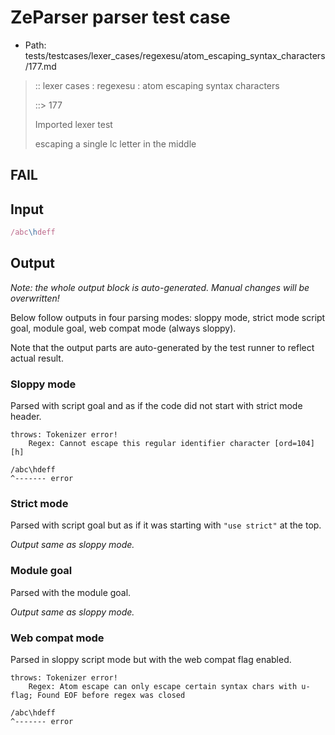 # ZeParser parser test case

- Path: tests/testcases/lexer_cases/regexesu/atom_escaping_syntax_characters/177.md

> :: lexer cases : regexesu : atom escaping syntax characters
>
> ::> 177
>
> Imported lexer test
>
> escaping a single lc letter in the middle

## FAIL

## Input

`````js
/abc\hdeff
`````

## Output

_Note: the whole output block is auto-generated. Manual changes will be overwritten!_

Below follow outputs in four parsing modes: sloppy mode, strict mode script goal, module goal, web compat mode (always sloppy).

Note that the output parts are auto-generated by the test runner to reflect actual result.

### Sloppy mode

Parsed with script goal and as if the code did not start with strict mode header.

`````
throws: Tokenizer error!
    Regex: Cannot escape this regular identifier character [ord=104][h]

/abc\hdeff
^------- error
`````

### Strict mode

Parsed with script goal but as if it was starting with `"use strict"` at the top.

_Output same as sloppy mode._

### Module goal

Parsed with the module goal.

_Output same as sloppy mode._

### Web compat mode

Parsed in sloppy script mode but with the web compat flag enabled.

`````
throws: Tokenizer error!
    Regex: Atom escape can only escape certain syntax chars with u-flag; Found EOF before regex was closed

/abc\hdeff
^------- error
`````

